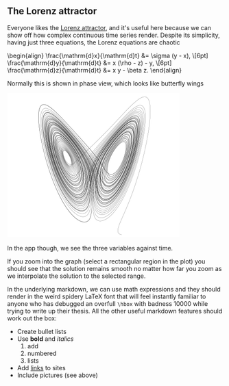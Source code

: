 ## The Lorenz attractor

Everyone likes the [Lorenz attractor](https://en.wikipedia.org/wiki/Lorenz_system), and it's useful here because we can show off how complex continuous time series render. Despite its simplicity, having just three equations, the Lorenz equations are chaotic

\begin{align}
\frac{\mathrm{d}x}{\mathrm{d}t} &= \sigma (y - x), \\[6pt]
\frac{\mathrm{d}y}{\mathrm{d}t} &= x (\rho - z) - y, \\[6pt]
\frac{\mathrm{d}z}{\mathrm{d}t} &= x y - \beta z.
\end{align}

Normally this is shown in phase view, which looks like butterfly wings

![classic view of lorenz attractor](lorenz.png)

In the app though, we see the three variables against time.

If you zoom into the graph (select a rectangular region in the plot) you should see that the solution remains smooth no matter how far you zoom as we interpolate the solution to the selected range.

In the underlying markdown, we can use math expressions and they should render in the weird spidery LaTeX font that will feel instantly familiar to anyone who has debugged an overfull `\hbox` with badness 10000 while trying to write up their thesis. All the other useful markdown features should work out the box:

* Create bullet lists
* Use **bold** and *italics*
  1. add
  2. numbered
  3. lists
* Add [links](https://mrc-ide.github.io/odin) to sites
* Include pictures (see above)
